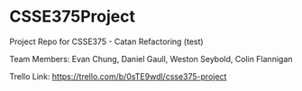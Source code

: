 # CSSE375Project
Project Repo for CSSE375 - Catan Refactoring (test)

Team Members: Evan Chung, Daniel Gaull, Weston Seybold, Colin Flannigan

Trello Link: https://trello.com/b/0sTE9wdl/csse375-project
